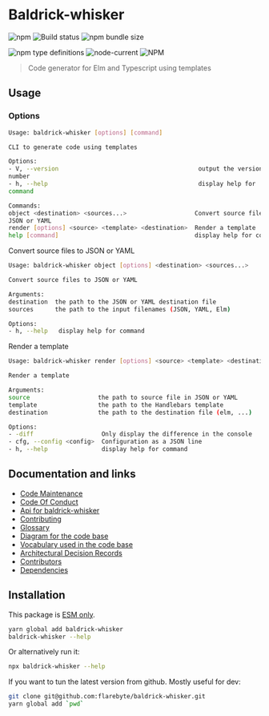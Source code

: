 # Baldrick-whisker

![npm](https://img.shields.io/npm/v/baldrick-whisker) ![Build
status](https://github.com/flarebyte/baldrick-whisker/actions/workflows/main.yml/badge.svg)
![npm bundle size](https://img.shields.io/bundlephobia/min/baldrick-whisker)

![npm type definitions](https://img.shields.io/npm/types/baldrick-whisker)
![node-current](https://img.shields.io/node/v/baldrick-whisker)
![NPM](https://img.shields.io/npm/l/baldrick-whisker)

> Code generator for Elm and Typescript using templates

## Usage

### Options

```bash
Usage: baldrick-whisker [options] [command]

CLI to generate code using templates

Options:
- V, --version                                       output the version
number
- h, --help                                          display help for
command

Commands:
object <destination> <sources...>                   Convert source files to
JSON or YAML
render [options] <source> <template> <destination>  Render a template
help [command]                                      display help for command
```

Convert source files to JSON or YAML

```bash
Usage: baldrick-whisker object [options] <destination> <sources...>

Convert source files to JSON or YAML

Arguments:
destination  the path to the JSON or YAML destination file
sources      the path to the input filenames (JSON, YAML, Elm)

Options:
- h, --help   display help for command
```

Render a template

```bash
Usage: baldrick-whisker render [options] <source> <template> <destination>

Render a template

Arguments:
source                   the path to source file in JSON or YAML
template                 the path to the Handlebars template
destination              the path to the destination file (elm, ...)

Options:
- -diff                   Only display the difference in the console
- cfg, --config <config>  Configuration as a JSON line
- h, --help               display help for command
```

## Documentation and links

-   [Code Maintenance](MAINTENANCE.md)
-   [Code Of Conduct](CODE_OF_CONDUCT.md)
-   [Api for baldrick-whisker](API.md)
-   [Contributing](CONTRIBUTING.md)
-   [Glossary](GLOSSARY.md)
-   [Diagram for the code base](INTERNAL.md)
-   [Vocabulary used in the code base](CODE_VOCABULARY.md)
-   [Architectural Decision Records](DECISIONS.md)
-   [Contributors](https://github.com/flarebyte/baldrick-whisker/graphs/contributors)
-   [Dependencies](https://github.com/flarebyte/baldrick-whisker/network/dependencies)

## Installation

This package is [ESM
only](https://blog.sindresorhus.com/get-ready-for-esm-aa53530b3f77).

```bash
yarn global add baldrick-whisker
baldrick-whisker --help
```

Or alternatively run it:

```bash
npx baldrick-whisker --help
```

If you want to tun the latest version from github. Mostly useful for dev:

```bash
git clone git@github.com:flarebyte/baldrick-whisker.git
yarn global add `pwd`
```
